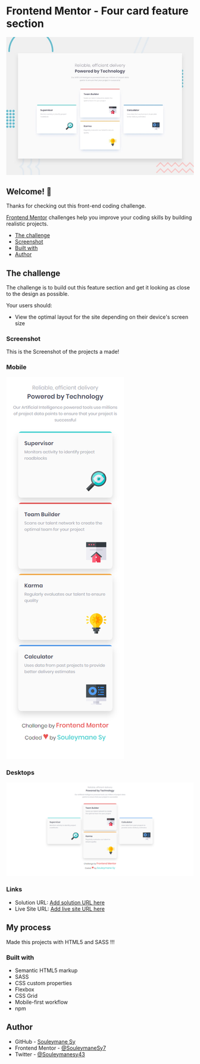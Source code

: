 # Frontend Mentor - Four card feature section

![Design preview for the Four card feature section coding challenge](./design/desktop-preview.jpg)

## Welcome! 👋

Thanks for checking out this front-end coding challenge.

[Frontend Mentor](https://www.frontendmentor.io) challenges help you improve your coding skills by building realistic projects.

- [The challenge](#the-challenge)
- [Screenshot](#screenshot)
- [Built with](#built-with)
- [Author](#author)

## The challenge

The challenge is to build out this feature section and get it looking as close to the design as possible.

Your users should:

- View the optimal layout for the site depending on their device's screen size

### Screenshot

This is the Screenshot of the projects a made!

### Mobile

![Mobile Screenshot](./preview/Mobile.png)

### Desktops

![Desktop Screenshot](./preview/Desktop.png)

### Links

- Solution URL: [Add solution URL here](https://www.frontendmentor.io/solutions/responsive-four-card-feature-section-made-with-css-grid-kFQ_o0cqun)
- Live Site URL: [Add live site URL here](https://fem-four-card-feature-section-eight.vercel.app/)

## My process

Made this projects with HTML5 and SASS !!!

### Built with

- Semantic HTML5 markup
- SASS
- CSS custom properties
- Flexbox
- CSS Grid
- Mobile-first workflow
- npm

## Author

- GitHub - [Souleymane Sy](https://github.com/SouleymaneSy7)
- Frontend Mentor - [@SouleymaneSy7](https://www.frontendmentor.io/profile/SouleymaneSy7)
- Twitter - [@Souleymanesy43](https://twitter.com/Souleymanesy43)
